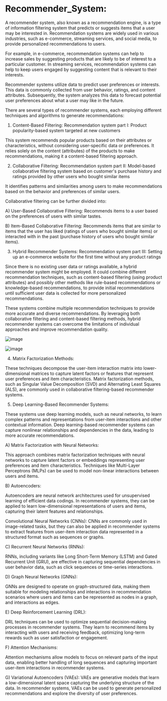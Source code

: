 # Recommender_System:

A recommender system, also known as a recommendation engine, is a type of information filtering system that predicts or suggests items that a user may be interested in.
Recommendation systems are widely used in various industries, such as e-commerce, streaming services, and social media, to provide personalized recommendations to users.

For example, in e-commerce, recommendation systems can help to increase sales by suggesting products that are likely to be of interest to a particular customer. In streaming services, recommendation systems can help to keep users engaged by suggesting content that is relevant to their interests.

Recommender systems utilize data to predict user preferences or interests. This data is commonly collected from user behavior, ratings, and content attributes. Subsequently, the system analyzes this data to forecast potential user preferences about what a user may like in the future.


There are several types of recommender systems, each employing different techniques and algorithms to generate recommendations:


1) Content-Based Filtering: Recommendation system part I: Product popularity-based system targeted at new customers

This system recommends popular products based on their attributes or characteristics, without considering user-specific data or preferences. It relies solely on the content (attributes) of the products to make recommendations, making it a content-based filtering approach.




2) Collaborative Filtering: Recommendation system part II: Model-based collaborative filtering system based on customer's purchase history and ratings provided by other users who bought similar items

 It identifies patterns and similarities among users to make recommendations based on the behavior and preferences of similar users.

 Collaborative filtering can be further divided into:

A) User-Based Collaborative Filtering: Recommends items to a user based on the preferences of users with similar tastes.

B) Item-Based Collaborative Filtering: Recommends items that are similar to items that the user has liked (ratings of users who bought similar items) or interacted with in the past (purchase history of users who bought similar items).

3) Hybrid Recommender Systems:  Recommendation system part III: Setting up an e-commerce website for the first time without any product ratings

Since there is no existing user data or ratings available, a hybrid recommender system might be employed. It could combine different recommendation techniques, such as content-based filtering (using product attributes) and possibly other methods like rule-based recommendations or knowledge-based recommendations, to provide initial recommendations until sufficient user data is collected for more personalized recommendations.

These systems combine multiple recommendation techniques to provide more accurate and diverse recommendations. By leveraging both collaborative filtering and content-based filtering methods, hybrid recommender systems can overcome the limitations of individual approaches and improve recommendation quality.


![image](https://github.com/Tiwari666/Recommender_System/assets/153152895/60ff557c-b745-4cdf-a7e1-36f2d8db2abd)

![image](https://github.com/Tiwari666/Recommender_System/assets/153152895/41d9b491-72e4-4d54-8dd8-2c8ce025dcc6)






4) Matrix Factorization Methods:

These techniques decompose the user-item interaction matrix into lower-dimensional matrices to capture latent factors or features that represent user preferences and item characteristics. Matrix factorization methods, such as Singular Value Decomposition (SVD) and Alternating Least Squares (ALS), are commonly used in collaborative filtering-based recommender systems.

5) Deep Learning-Based Recommender Systems:
  
These systems use deep learning models, such as neural networks, to learn complex patterns and representations from user-item interactions and other contextual information. Deep learning-based recommender systems can capture nonlinear relationships and dependencies in the data, leading to more accurate recommendations.

A) Matrix Factorization with Neural Networks: 

This approach combines matrix factorization techniques with neural networks to capture latent factors or embeddings representing user preferences and item characteristics. Techniques like Multi-Layer Perceptrons (MLPs) can be used to model non-linear interactions between users and items.

B) Autoencoders: 

Autoencoders are neural network architectures used for unsupervised learning of efficient data codings. In recommender systems, they can be applied to learn low-dimensional representations of users and items, capturing their latent features and relationships.

Convolutional Neural Networks (CNNs): CNNs are commonly used in image-related tasks, but they can also be applied in recommender systems to extract features from user-item interaction data represented in a structured format such as sequences or graphs.

C) Recurrent Neural Networks (RNNs): 

RNNs, including variants like Long Short-Term Memory (LSTM) and Gated Recurrent Unit (GRU), are effective in capturing sequential dependencies in user behavior data, such as click sequences or time-series interactions.

D) Graph Neural Networks (GNNs): 

GNNs are designed to operate on graph-structured data, making them suitable for modeling relationships and interactions in recommendation scenarios where users and items can be represented as nodes in a graph, and interactions as edges.

E) Deep Reinforcement Learning (DRL): 

DRL techniques can be used to optimize sequential decision-making processes in recommender systems. They learn to recommend items by interacting with users and receiving feedback, optimizing long-term rewards such as user satisfaction or engagement.

F) Attention Mechanisms: 

Attention mechanisms allow models to focus on relevant parts of the input data, enabling better handling of long sequences and capturing important user-item interactions in recommender systems.

G) Variational Autoencoders (VAEs): 
VAEs are generative models that learn a low-dimensional latent space capturing the underlying structure of the data. In recommender systems, VAEs can be used to generate personalized recommendations and explore the diversity of user preferences.





